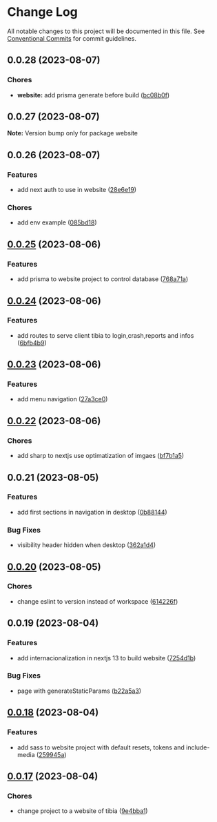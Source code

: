 # Change Log

All notable changes to this project will be documented in this file.
See [Conventional Commits](https://conventionalcommits.org) for commit guidelines.

## 0.0.28 (2023-08-07)

### Chores

- **website:** add prisma generate before build ([bc08b0f](https://github.com/Yokaito/quixer/commit/bc08b0f9a924b026f46302ed5c01e000a26093f3))

## 0.0.27 (2023-08-07)

**Note:** Version bump only for package website

## 0.0.26 (2023-08-07)

### Features

- add next auth to use in website ([28e6e19](https://github.com/Yokaito/quixer/commit/28e6e19ed30cf89fa8a02ebb72c04c0db2ce2948))

### Chores

- add env example ([085bd18](https://github.com/Yokaito/quixer/commit/085bd18662c8f7107d01b80600453eff3badd669))

## [0.0.25](https://github.com/Yokaito/quixer/compare/v0.0.24...v0.0.25) (2023-08-06)

### Features

- add prisma to website project to control database ([768a71a](https://github.com/Yokaito/quixer/commit/768a71a860cb38914b9efdfc1c463a8df63c9d67))

## [0.0.24](https://github.com/Yokaito/quixer/compare/v0.0.23...v0.0.24) (2023-08-06)

### Features

- add routes to serve client tibia to login,crash,reports and infos ([6bfb4b9](https://github.com/Yokaito/quixer/commit/6bfb4b97a98b55231aa0e27d2f16308c1701d0b5))

## [0.0.23](https://github.com/Yokaito/quixer/compare/v0.0.22...v0.0.23) (2023-08-06)

### Features

- add menu navigation ([27a3ce0](https://github.com/Yokaito/quixer/commit/27a3ce044cde5f12b708202ae6b43fa561d040a2))

## [0.0.22](https://github.com/Yokaito/quixer/compare/v0.0.21...v0.0.22) (2023-08-06)

### Chores

- add sharp to nextjs use optimatization of imgaes ([bf7b1a5](https://github.com/Yokaito/quixer/commit/bf7b1a5cf2d732ff659e760258be6240f74eda60))

## 0.0.21 (2023-08-05)

### Features

- add first sections in navigation in desktop ([0b88144](https://github.com/Yokaito/quixer/commit/0b88144a238468dc079a376b8619b912775cebf9))

### Bug Fixes

- visibility header hidden when desktop ([362a1d4](https://github.com/Yokaito/quixer/commit/362a1d4db8d3b309c858436c251d939c4238e135))

## [0.0.20](https://github.com/Yokaito/quixer/compare/v0.0.19...v0.0.20) (2023-08-05)

### Chores

- change eslint to version instead of workspace ([614226f](https://github.com/Yokaito/quixer/commit/614226f7ad071301bbd189ce9c7767a5651a07e7))

## 0.0.19 (2023-08-04)

### Features

- add internacionalization in nextjs 13 to build website ([7254d1b](https://github.com/Yokaito/quixer/commit/7254d1b917a3f38b35728fa96c42f4bd3fc12538))

### Bug Fixes

- page with generateStaticParams ([b22a5a3](https://github.com/Yokaito/quixer/commit/b22a5a31ccfde9e53b39f036fa3ddf5bbcd1f47d))

## [0.0.18](https://github.com/Yokaito/quixer/compare/v0.0.17...v0.0.18) (2023-08-04)

### Features

- add sass to website project with default resets, tokens and include-media ([259945a](https://github.com/Yokaito/quixer/commit/259945a40068ce50fb2417847b612aebf445156a))

## [0.0.17](https://github.com/Yokaito/quixer/compare/v0.0.16...v0.0.17) (2023-08-04)

### Chores

- change project to a website of tibia ([9e4bba1](https://github.com/Yokaito/quixer/commit/9e4bba1864ce3383b225c096333bb07e2b10a551))
